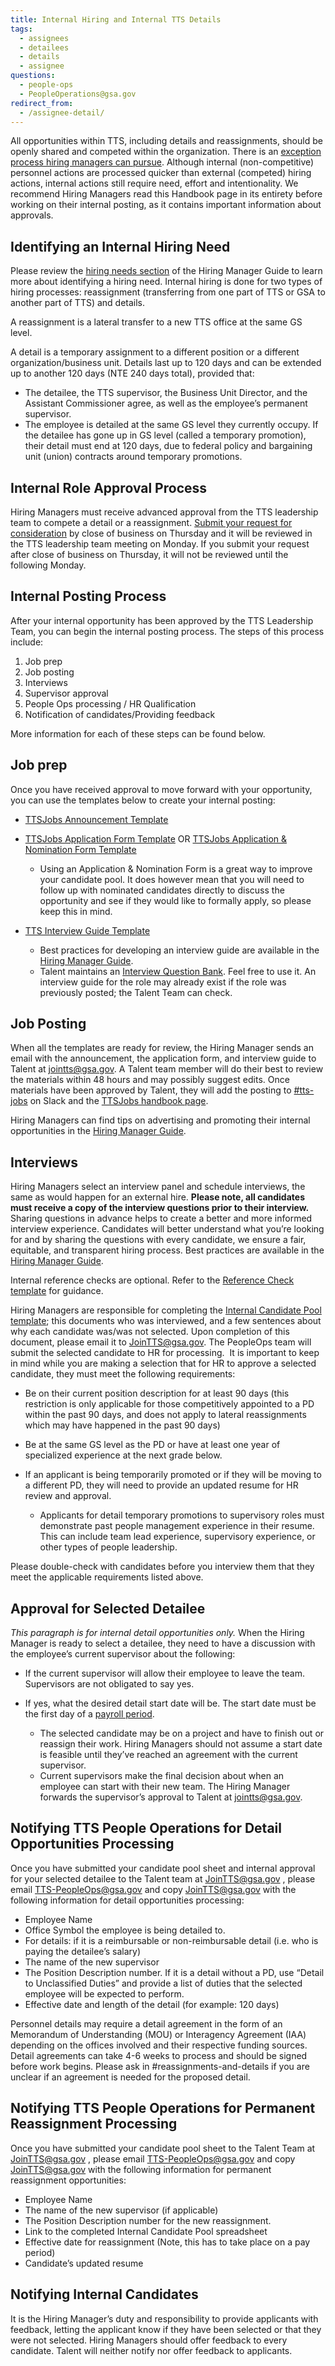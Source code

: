 ```yaml
---
title: Internal Hiring and Internal TTS Details
tags:
  - assignees
  - detailees
  - details
  - assignee
questions:
  - people-ops
  - PeopleOperations@gsa.gov
redirect_from:
  - /assignee-detail/
---
```


All opportunities within TTS, including details and reassignments, should be openly shared and competed within the organization. There is an [exception process hiring managers can pursue](https://docs.google.com/document/d/11PU1cjA7m55EiakrMh64wjvYGXj0SJKpB1ir2r2fa_8/edit#heading=h.s8r1ej1u91xe). Although internal (non-competitive) personnel actions are processed quicker than external (competed) hiring actions, internal actions still require need, effort and intentionality. We recommend Hiring Managers read this Handbook page in its entirety before working on their internal posting, as it contains important information about approvals.

## Identifying an Internal Hiring Need

Please review the [hiring needs section](https://docs.google.com/document/d/1HDZYwc8E5_WepNvj55sqa3gc3W1NkHpd_110mSyD6RQ/edit#bookmark=id.7wigkxq4jm1i) of the Hiring Manager Guide to learn more about identifying a hiring need.
Internal hiring is done for two types of hiring processes: reassignment (transferring from one part of TTS or GSA to another part of TTS) and details.

A reassignment is a lateral transfer to a new TTS office at the same GS level.

A detail is a temporary assignment to a different position or a different organization/business unit. Details last up to 120 days and can be extended up to another 120 days (NTE 240 days total), provided that:

- The detailee, the TTS supervisor, the Business Unit Director, and the Assistant Commissioner agree, as well as the employee’s permanent supervisor.
- The employee is detailed at the same GS level they currently occupy. If the detailee has gone up in GS level (called a temporary promotion), their detail must end at 120 days, due to federal policy and bargaining unit (union) contracts around temporary promotions.

## Internal Role Approval Process

Hiring Managers must receive advanced approval from the TTS leadership team to compete a detail or a reassignment. [Submit your request for consideration](https://forms.gle/6KtSQp8HkFhyR7KLA) by close of business on Thursday and it will be reviewed in the TTS leadership team meeting on Monday. If you submit your request after close of business on Thursday, it will not be reviewed until the following Monday.

## Internal Posting Process

After your internal opportunity has been approved by the TTS Leadership Team, you can begin the internal posting process. The steps of this process include:

1. Job prep
2. Job posting
3. Interviews
4. Supervisor approval
5. People Ops processing / HR Qualification
6. Notification of candidates/Providing feedback

More information for each of these steps can be found below.

## Job prep

Once you have received approval to move forward with your opportunity, you can use the templates below to create your internal posting:

- [TTSJobs Announcement Template](https://docs.google.com/document/d/1YIliZcF8dhqs4GzBAKYj5niqdgcN4tggTTDl3zeIOO8/edit)
- [TTSJobs Application Form Template](https://docs.google.com/forms/d/1OBVfR1KP6-O3kb2nSuCekz22SYnt_XzZX3eYJP1xVF0/edit) OR [TTSJobs Application & Nomination Form Template](https://docs.google.com/forms/d/1C8OVwj-yvuHicDwPbtFTLxPLn8zZA6WK6HC-0uIzHwk/edit)

  - Using an Application & Nomination Form is a great way to improve your candidate pool. It does however mean that you will need to follow up with nominated candidates directly to discuss the opportunity and see if they would like to formally apply, so please keep this in mind.

- [TTS Interview Guide Template](https://docs.google.com/document/d/1GCVgMUBS-Hi7STLdWO6Ci47LXbYCz85U2kpVA71AZLc/edit)

  - Best practices for developing an interview guide are available in the [Hiring Manager Guide](https://docs.google.com/document/d/1HDZYwc8E5_WepNvj55sqa3gc3W1NkHpd_110mSyD6RQ/edit#).
  - Talent maintains an [Interview Question Bank](https://docs.google.com/spreadsheets/d/17ZHgw-xCPgpnnmf_7zsfURcHMJR1OQRECZDV7MJxEw0/edit#gid=84788186). Feel free to use it. An interview guide for the role may already exist if the role was previously posted; the Talent Team can check.

## Job Posting

When all the templates are ready for review, the Hiring Manager sends an email with the announcement, the application form, and interview guide to Talent at jointts@gsa.gov. A Talent team member will do their best to review the materials within 48 hours and may possibly suggest edits. Once materials have been approved by Talent, they will add the posting to [\#tts-jobs](https://gsa-tts.slack.com/messages/tts-jobs/) on Slack and the [TTSJobs handbook page]({{site.baseurl}}/ttsjobs/).

Hiring Managers can find tips on advertising and promoting their internal opportunities in the [Hiring Manager Guide](https://docs.google.com/document/d/1HDZYwc8E5_WepNvj55sqa3gc3W1NkHpd_110mSyD6RQ/edit#bookmark=id.rmgryyopbn7r).

## Interviews

Hiring Managers select an interview panel and schedule interviews, the same as would happen for an external hire. **Please note, all candidates must receive a copy of the interview questions prior to their interview.** Sharing questions in advance helps to create a better and more informed interview experience. Candidates will better understand what you’re looking for and by sharing the questions with every candidate, we ensure a fair, equitable, and transparent hiring process. Best practices are available in the [Hiring Manager Guide](https://docs.google.com/document/d/1HDZYwc8E5_WepNvj55sqa3gc3W1NkHpd_110mSyD6RQ/edit).

Internal reference checks are optional. Refer to the [Reference Check template](https://docs.google.com/document/d/1QL6711NSv3nsIlN_3Rc7DFk8Apubyy8ugQHAAEWRWgc/edit) for guidance.

Hiring Managers are responsible for completing the [Internal Candidate Pool template](https://docs.google.com/spreadsheets/d/1EN3iLUmmDQ4iX5k-AsDsUPUd_igrEy3BEtlIs5KM59w/edit); this documents who was interviewed, and a few sentences about why each candidate was/was not selected. Upon completion of this document, please email it to [JoinTTS@gsa.gov](mailto:JoinTTS@gsa.gov). The PeopleOps team will submit the selected candidate to HR for processing.  It is important to keep in mind while you are making a selection that for HR to approve a selected candidate, they must meet the following requirements:

- Be on their current position description for at least 90 days (this restriction is only applicable for those competitively appointed to a PD within the past 90 days, and does not apply to lateral reassignments which may have happened in the past 90 days)
- Be at the same GS level as the PD or have at least one year of specialized experience at the next grade below.
- If an applicant is being temporarily promoted or if they will be moving to a different PD, they will need to provide an updated resume for HR review and approval.

  - Applicants for detail temporary promotions to supervisory roles must demonstrate past people management experience in their resume. This can include team lead experience, supervisory experience, or other types of people leadership.

Please double-check with candidates before you interview them that they meet the applicable requirements listed above.

## Approval for Selected Detailee

_This paragraph is for internal detail opportunities only._ When the Hiring Manager is ready to select a detailee, they need to have a discussion with the employee’s current supervisor about the following:

- If the current supervisor will allow their employee to leave the team. Supervisors are not obligated to say yes.
- If yes, what the desired detail start date will be. The start date must be the first day of a [payroll period](https://www.gsa.gov/buying-selling/purchasing-programs/shared-services/payroll-shared-services/payroll-calendars).

  - The selected candidate may be on a project and have to finish out or reassign their work. Hiring Managers should not assume a start date is feasible until they’ve reached an agreement with the current supervisor.
  - Current supervisors make the final decision about when an employee can start with their new team.
    The Hiring Manager forwards the supervisor’s approval to Talent at [jointts@gsa.gov](mailto:jointts@gsa.gov).

## Notifying TTS People Operations for Detail Opportunities Processing

Once you have submitted your candidate pool sheet and internal approval for your selected detailee to the Talent team at [JoinTTS@gsa.gov](mailto:JoinTTS@gsa.gov) , please email [TTS-PeopleOps@gsa.gov](mailto:TTS-PeopleOps@gsa.gov) and copy [JoinTTS@gsa.gov](mailto:JoinTTS@gsa.gov) with the following information for detail opportunities processing:

- Employee Name
- Office Symbol the employee is being detailed to.
- For details: if it is a reimbursable or non-reimbursable detail (i.e. who is paying the detailee’s salary)
- The name of the new supervisor
- The Position Description number. If it is a detail without a PD, use “Detail to Unclassified Duties” and provide a list of duties that the selected employee will be expected to perform.
- Effective date and length of the detail (for example: 120 days)

Personnel details may require a detail agreement in the form of an Memorandum of Understanding (MOU) or Interagency Agreement (IAA) depending on the offices involved and their respective funding sources. Detail agreements can take 4-6 weeks to process and should be signed before work begins. Please ask in #reassignments-and-details if you are unclear if an agreement is needed for the proposed detail.

## Notifying TTS People Operations for Permanent Reassignment Processing

Once you have submitted your candidate pool sheet to the Talent Team at [JoinTTS@gsa.gov](mailto:JoinTTS@gsa.gov) , please email [TTS-PeopleOps@gsa.gov](mailto:TTS-PeopleOps@gsa.gov) and copy [JoinTTS@gsa.gov](mailto:JoinTTS@gsa.gov) with the following information for permanent reassignment opportunities:

- Employee Name
- The name of the new supervisor (if applicable)
- The Position Description number for the new reassignment.
- Link to the completed Internal Candidate Pool spreadsheet
- Effective date for reassignment (Note, this has to take place on a pay period)
- Candidate’s updated resume

## Notifying Internal Candidates

It is the Hiring Manager’s duty and responsibility to provide applicants with feedback, letting the applicant know if they have been selected or that they were not selected. Hiring Managers should offer feedback to every candidate. Talent will neither notify nor offer feedback to applicants.
